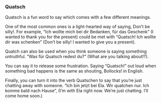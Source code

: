 ### Quatsch

Quatsch is a fun word to say which comes with a few different meanings.

One of the most common ones is a light-hearted way of saying, Don’t be silly!. For example, “Ich wollte mich bei dir Bedanken, für das Geschenk” (I wanted to thank you for the present) could be met with “Quatsch! Ich wollte dir was schenken” (Don’t be silly! I wanted to give you a present).

Quatch can also be used when you think someone is saying something untruthful. “Was für Quatsch redest du?” (What are you talking about!?).

You can say it to release some frustration. Saying “Quatsch!” out loud when something bad happens is the same as shouting, Bollocks! in English.

Finally, you can turn it into the verb Quatschen to say that you’re just chatting away with someone. “Ich bin jetzt bei Ela. Wir quatchen nur. Ich komme bald nach Hause”, (I’m with Ela right now. We’re just chatting. I’ll come home soon.)
